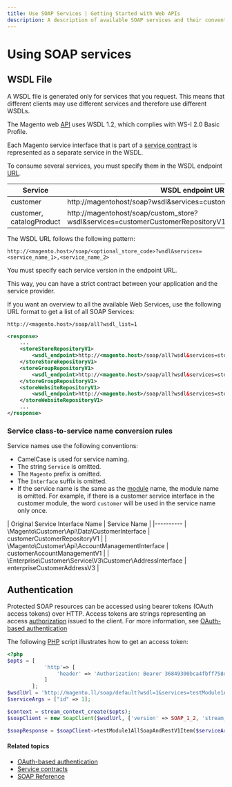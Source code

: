 ```yaml
---
title: Use SOAP Services | Getting Started with Web APIs
description: A description of available SOAP services and their conventions
---
```


# Using SOAP services

## WSDL File

A WSDL file is generated only for services that you request. This means that different clients may use different services and therefore use different WSDLs.

The Magento web [API](https://glossary.magento.com/api) uses WSDL 1.2, which complies with WS-I 2.0 Basic Profile.

Each Magento service interface that is part of a [service contract](https://glossary.magento.com/service-contract) is represented as a separate service in the WSDL.

To consume several services, you must specify them in the WSDL endpoint [URL](https://glossary.magento.com/url).

| Service | WSDL endpoint URL | Available services |
| --------- | ---------- | ------------------------------------------ |
| customer | http://magentohost/soap?wsdl&services=customerCustomerRepositoryV1 | \Magento\Customer\Api\Data\CustomerInterface |
| customer, catalogProduct | http://magentohost/soap/custom_store?wsdl&services=customerCustomerRepositoryV1,catalogProductRepositoryV1 | \Magento\Customer\Api\Data\CustomerInterface, \Magento\Catalog\Api\Data\ProductInterface |

The WSDL URL follows the following pattern:

`http://<magento.host>/soap/<optional_store_code>?wsdl&services=<service_name_1>,<service_name_2>`

You must specify each service version in the endpoint URL.

This way, you can have a strict contract between your application and the service provider.

If you want an overview to all the available Web Services, use the following URL format to get a list of all SOAP Services:

`http://<magento.host>/soap/all?wsdl_list=1`

```xml
<response>
    ...
    <storeStoreRepositoryV1>
        <wsdl_endpoint>http://<magento.host>/soap/all?wsdl&services=storeStoreRepositoryV1</wsdl_endpoint>
    </storeStoreRepositoryV1>
    <storeGroupRepositoryV1>
        <wsdl_endpoint>http://<magento.host>/soap/all?wsdl&services=storeGroupRepositoryV1</wsdl_endpoint>
    </storeGroupRepositoryV1>
    <storeWebsiteRepositoryV1>
        <wsdl_endpoint>http://<magento.host>/soap/all?wsdl&services=storeWebsiteRepositoryV1</wsdl_endpoint>
    </storeWebsiteRepositoryV1>
    ...
</response>
```

### Service class-to-service name conversion rules

Service names use the following conventions:

*  CamelCase is used for service naming.
*  The string `Service` is omitted.
*  The `Magento` prefix is omitted.
*  The `Interface` suffix is omitted.
*  If the service name is the same as the [module](https://glossary.magento.com/module) name, the module name is omitted. For example, if there is a customer service interface in the customer module, the word `customer` will be used in the service name only once.

| Original Service Interface Name | Service Name |
|----------
| \Magento\Customer\Api\Data\CustomerInterface | customerCustomerRepositoryV1 |
| \Magento\Customer\Api\AccountManagementInterface | customerAccountManagementV1 |
| \Enterprise\Customer\Service\V3\Customer\AddressInterface | enterpriseCustomerAddressV3 |

## Authentication

Protected SOAP resources can be accessed using bearer tokens (OAuth access tokens) over HTTP. Access tokens are strings representing an access [authorization](https://glossary.magento.com/authorization) issued to the client. For more information, see [OAuth-based authentication](./authentication/gs-authentication-oauth)

The following [PHP](https://glossary.magento.com/php) script illustrates how to get an access token:

```php
<?php
$opts = [
            'http'=> [
                'header' => 'Authorization: Bearer 36849300bca4fbff758d93a3379f1b8e'
            ]
        ];
$wsdlUrl = 'http://magento.ll/soap/default?wsdl=1&services=testModule1AllSoapAndRestV1';
$serviceArgs = ["id" => 1];

$context = stream_context_create($opts);
$soapClient = new SoapClient($wsdlUrl, ['version' => SOAP_1_2, 'stream_context' => $context]);

$soapResponse = $soapClient->testModule1AllSoapAndRestV1Item($serviceArgs); ?>
```

#### Related topics

*  [OAuth-based authentication](./authentication/gs-authentication-oauth)
*  [Service contracts](https://devdocs.magento.com/guides/v2.4/extension-dev-guide/service-contracts/service-contracts.html)
*  [SOAP Reference](https://devdocs.magento.com/guides/v2.4/soap/bk-soap.html)

